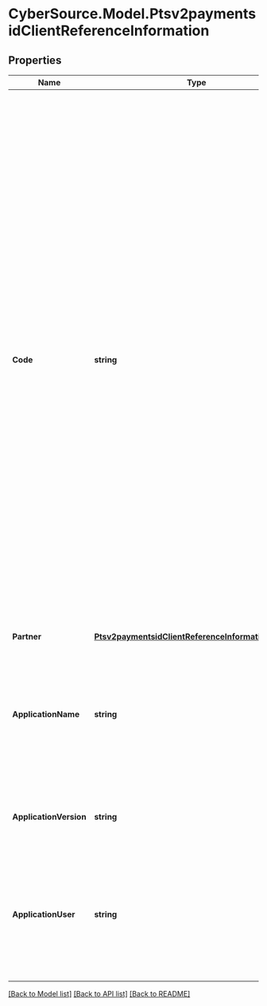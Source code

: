 # CyberSource.Model.Ptsv2paymentsidClientReferenceInformation
## Properties

Name | Type | Description | Notes
------------ | ------------- | ------------- | -------------
**Code** | **string** | Client-generated order reference or tracking number. CyberSource recommends that you send a unique value for each transaction so that you can perform meaningful searches for the transaction.  For information about tracking orders, see \&quot;Tracking and Reconciling Your Orders\&quot; in [Getting Started with CyberSource Advanced for the SCMP API.](https://apps.cybersource.com/library/documentation/dev_guides/Getting_Started_SCMP/html/)  #### FDC Nashville Global Certain circumstances can cause the processor to truncate this value to 15 or 17 characters for Level II and Level III processing, which can cause a discrepancy between the value you submit and the value included in some processor reports.  | [optional] 
**Partner** | [**Ptsv2paymentsidClientReferenceInformationPartner**](Ptsv2paymentsidClientReferenceInformationPartner.md) |  | [optional] 
**ApplicationName** | **string** | The name of the Connection Method client (such as Virtual Terminal or SOAP Toolkit API) that the merchant uses to send a transaction request to CyberSource.  | [optional] 
**ApplicationVersion** | **string** | Version of the CyberSource application or integration used for a transaction.  | [optional] 
**ApplicationUser** | **string** | The entity that is responsible for running the transaction and submitting the processing request to CyberSource. This could be a person, a system, or a connection method.  | [optional] 

[[Back to Model list]](../README.md#documentation-for-models) [[Back to API list]](../README.md#documentation-for-api-endpoints) [[Back to README]](../README.md)

